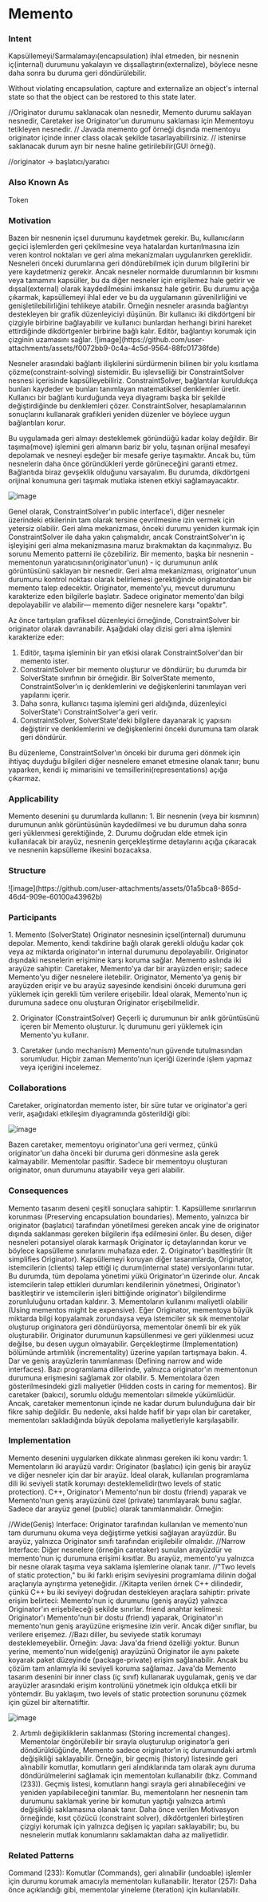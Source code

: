 <h1>Memento</h1>

<h3>Intent</h3>
Kapsüllemeyi/Sarmalamayı(encapsulation) ihlal etmeden, bir nesnenin iç(internal) durumunu yakalayın ve dışsallaştırın(externalize), böylece nesne daha sonra bu duruma geri döndürülebilir.

Without violating encapsulation, capture and externalize an object's internal state so that the object can be restored to this state later.

//Originator durumu saklanacak olan nesnedir, Memento durumu saklayan nesnedir, Caretaker ise Originator'un durumunu saklaması için Mementoyu tetikleyen nesnedir.
// Javada memento gof örneği dışında mementoyu originator içinde inner class olacak şekilde tasarlayabilirsiniz.
// istenirse saklanacak durum ayrı bir nesne haline getirilebilir(GUI örneği).

//originator -> başlatıcı/yaratıcı
<h3>Also Known As</h3>
Token

<h3>Motivation</h3>
Bazen bir nesnenin içsel durumunu kaydetmek gerekir. Bu, kullanıcıların geçici işlemlerden geri çekilmesine veya hatalardan kurtarılmasına izin veren kontrol noktaları ve geri alma mekanizmaları uygulanırken gereklidir.
Nesneleri önceki durumlarına geri döndürebilmek için durum bilgilerini bir yere kaydetmeniz gerekir.
Ancak nesneler normalde durumlarının bir kısmını veya tamamını kapsüller, bu da diğer nesneler için erişilemez hale getirir ve dışsal(external) olarak kaydedilmesini imkansız hale getirir.
Bu durumu açığa çıkarmak, kapsüllemeyi ihlal eder ve bu da uygulamanın güvenilirliğini ve genişletilebilirliğini tehlikeye atabilir.
Örneğin nesneler arasında bağlantıyı destekleyen bir grafik düzenleyiciyi düşünün. Bir kullanıcı iki dikdörtgeni bir çizgiyle birbirine bağlayabilir ve kullanıcı bunlardan herhangi birini hareket ettirdiğinde dikdörtgenler birbirine bağlı kalır.
Editör, bağlantıyı korumak için çizginin uzamasını sağlar.
![image](https://github.com/user-attachments/assets/f0072bb9-0c4a-4c5d-9564-88fc01736fde)

Nesneler arasındaki bağlantı ilişkilerini sürdürmenin bilinen bir yolu kısıtlama çözme(constraint-solving) sistemidir.
Bu işlevselliği bir ConstraintSolver nesnesi içerisinde kapsülleyebiliriz. ConstraintSolver, bağlantılar kuruldukça bunları kaydeder ve bunları tanımlayan matematiksel denklemler üretir.
Kullanıcı bir bağlantı kurduğunda veya diyagramı başka bir şekilde değiştirdiğinde bu denklemleri çözer.
ConstraintSolver, hesaplamalarının sonuçlarını kullanarak grafikleri yeniden düzenler ve böylece uygun bağlantıları korur.

Bu uygulamada geri almayı desteklemek göründüğü kadar kolay değildir. Bir taşıma(move) işlemini geri almanın bariz bir yolu, taşınan orijinal mesafeyi depolamak ve nesneyi eşdeğer bir mesafe geriye taşımaktır.
Ancak bu, tüm nesnelerin daha önce göründükleri yerde görüneceğini garanti etmez.
Bağlantıda biraz gevşeklik olduğunu varsayalım. Bu durumda, dikdörtgeni orijinal konumuna geri taşımak mutlaka istenen etkiyi sağlamayacaktır.

![image](https://github.com/user-attachments/assets/23d562e9-a816-4a7a-b91b-988027bbc9f9)



Genel olarak, ConstraintSolver'ın public interface'i, diğer nesneler üzerindeki etkilerinin tam olarak tersine çevrilmesine izin vermek için yetersiz olabilir.
Geri alma mekanizması, önceki durumu yeniden kurmak için ConstraintSolver ile daha yakın çalışmalıdır, ancak ConstraintSolver'ın iç işleyişini geri alma mekanizmasına maruz bırakmaktan da kaçınmalıyız.
Bu sorunu Memento patterni ile çözebiliriz. Bir memento, başka bir nesnenin - mementonun yaratıcısının(originator'unun) - iç durumunun anlık görüntüsünü saklayan bir nesnedir.
Geri alma mekanizması, originator'unun durumunu kontrol noktası olarak belirlemesi gerektiğinde originatordan bir memento talep edecektir. Originator, memento'yu, mevcut durumunu karakterize eden bilgilerle başlatır.
Sadece originator memento'dan bilgi depolayabilir ve alabilir— memento diğer nesnelere karşı "opaktır".

Az önce tartışılan grafiksel düzenleyici örneğinde, ConstraintSolver bir originator olarak davranabilir. Aşağıdaki olay dizisi geri alma işlemini karakterize eder:

1. Editör, taşıma işleminin bir yan etkisi olarak ConstraintSolver'dan bir memento ister.
2. ConstraintSolver bir memento oluşturur ve döndürür; bu durumda bir SolverState sınıfının bir örneğidir. Bir SolverState memento, ConstraintSolver'ın iç denklemlerini ve değişkenlerini tanımlayan veri yapılarını içerir.
3. Daha sonra, kullanıcı taşıma işlemini geri aldığında, düzenleyici SolverState'i ConstraintSolver'a geri verir.
4. ConstraintSolver, SolverState'deki bilgilere dayanarak iç yapısını değiştirir ve denklemlerini ve değişkenlerini önceki durumuna tam olarak geri döndürür.

Bu düzenleme, ConstraintSolver'ın önceki bir duruma geri dönmek için ihtiyaç duyduğu bilgileri diğer nesnelere emanet etmesine olanak tanır; bunu yaparken, kendi iç mimarisini ve temsillerini(representations) açığa çıkarmaz.

<h3>Applicability</h3>
Memento desenini şu durumlarda kullanın:
1. Bir nesnenin (veya bir kısmının) durumunun anlık görüntüsünün kaydedilmesi ve bu durumun daha sonra geri yüklenmesi gerektiğinde,
2. Durumu doğrudan elde etmek için kullanılacak bir arayüz, nesnenin gerçekleştirme detaylarını açığa çıkaracak ve nesnenin kapsülleme ilkesini bozacaksa.

<h3>Structure</h3>
![image](https://github.com/user-attachments/assets/01a5bca8-865d-46d4-909e-60100a43962b)

<h3>Participants</h3>
1. Memento (SolverState)
Originator nesnesinin içsel(internal) durumunu depolar. Memento, kendi takdirine bağlı olarak gerekli olduğu kadar çok veya az miktarda originator'ın internal durumunu depolayabilir.
Originator dışındaki nesnelerin erişimine karşı koruma sağlar. Memento aslında iki arayüze sahiptir: 
Caretaker, Memento'ya dar bir arayüzden erişir; sadece Memento'yu diğer nesnelere iletebilir.
Originator, Memento'ya geniş bir arayüzden erişir ve bu arayüz sayesinde kendisini önceki durumuna geri yüklemek için gerekli tüm verilere erişebilir.
İdeal olarak, Memento'nun iç durumuna sadece onu oluşturan Originator erişebilmelidir.

2. Originator (ConstraintSolver)
Geçerli iç durumunun bir anlık görüntüsünü içeren bir Memento oluşturur.
İç durumunu geri yüklemek için Memento'yu kullanır.

3. Caretaker (undo mechanism)
Memento'nun güvende tutulmasından sorumludur. Hiçbir zaman Memento'nun içeriği üzerinde işlem yapmaz veya içeriğini incelemez.

<h3>Collaborations</h3>
Caretaker, originatordan memento ister, bir süre tutar ve originator'a geri verir, aşağıdaki etkileşim diyagramında gösterildiği gibi:

![image](https://github.com/user-attachments/assets/ccc5f734-3c75-40f1-b5d2-f92134e8244f)

Bazen caretaker, mementoyu originator'una geri vermez, çünkü originator'un daha önceki bir duruma geri dönmesine asla gerek kalmayabilir.
Mementolar pasiftir. Sadece bir mementoyu oluşturan originator, onun durumunu atayabilir veya geri alabilir.

<h3>Consequences</h3>
Memento tasarım deseni çeşitli sonuçlara sahiptir:
1. Kapsülleme sınırlarının korunması (Preserving encapsulation boundaries). Memento, yalnızca bir originator (başlatıcı) tarafından yönetilmesi gereken ancak yine de originator dışında saklanması gereken bilgilerin ifşa edilmesini önler. Bu desen, diğer nesneleri potansiyel olarak karmaşık Originator iç detaylarından korur ve böylece kapsülleme sınırlarını muhafaza eder.
2. Originator'ı basitleştirir (It simplifies Originator). Kapsüllemeyi koruyan diğer tasarımlarda, Originator, istemcilerin (clients) talep ettiği iç durum(internal state) versiyonlarını tutar. Bu durumda, tüm depolama yönetimi yükü Originator'ın üzerinde olur. Ancak istemcilerin talep ettikleri durumları kendilerinin yönetmesi, Originator'ı basitleştirir ve istemcilerin işleri bittiğinde originator'ı bilgilendirme zorunluluğunu ortadan kaldırır.
3. Mementoların kullanımı maliyetli olabilir (Using mementos might be expensive). Eğer Originator, mementoya büyük miktarda bilgi kopyalamak zorundaysa veya istemciler sık sık mementolar oluşturup originatora geri döndürüyorsa, mementolar önemli bir ek yük oluşturabilir. Originator durumunun kapsüllenmesi ve geri yüklenmesi ucuz değilse, bu desen uygun olmayabilir. Gerçekleştirme (Implementation) bölümünde artımlılık (incrementality) üzerine yapılan tartışmaya bakın.
4. Dar ve geniş arayüzlerin tanımlanması (Defining narrow and wide interfaces). Bazı programlama dillerinde, yalnızca originator'ın mementonun durumuna erişmesini sağlamak zor olabilir.
5. Mementolara özen gösterilmesindeki gizli maliyetler (Hidden costs in caring for mementos). Bir caretaker (bakıcı), sorumlu olduğu mementoları silmekle yükümlüdür. Ancak, caretaker mementonun içinde ne kadar durum bulunduğuna dair bir fikre sahip değildir. Bu nedenle, aksi halde hafif bir yapı olan bir caretaker, mementoları sakladığında büyük depolama maliyetleriyle karşılaşabilir.

<h3>Implementation</h3>
Memento desenini uygularken dikkate alınması gereken iki konu vardır:
1. Mementoların iki arayüzü vardır: Originator (başlatıcı) için geniş bir arayüz ve diğer nesneler için dar bir arayüz. İdeal olarak, kullanılan programlama dili iki seviyeli statik korumayı desteklemelidir(two levels of static protection). C++, Originator'ı Memento'nun bir dostu (friend) yaparak ve Memento'nun geniş arayüzünü özel (private) tanımlayarak bunu sağlar. Sadece dar arayüz genel (public) olarak tanımlanmalıdır. Örneğin:

//Wide(Geniş) Interface: Originator tarafından kullanılan ve memento'nun tam durumunu okuma veya değiştirme yetkisi sağlayan arayüzdür. Bu arayüz, yalnızca Originator sınıfı tarafından erişilebilir olmalıdır.
//Narrow Interface: Diğer nesnelere (örneğin caretaker) sunulan arayüzdür ve memento'nun iç durumuna erişimi kısıtlar. Bu arayüz, memento'yu yalnızca bir nesne olarak taşıma veya saklama işlemlerine olanak tanır.
//"Two levels of static protection," bu iki farklı erişim seviyesini programlama dilinin doğal araçlarıyla ayrıştırma yeteneğidir.
//Kitapta verilen örnek C++ dilindedir, çünkü C++ bu iki seviyeyi doğrudan destekleyen araçlara sahiptir: private erişim belirteci: Memento'nun iç durumunu (geniş arayüz) yalnızca Originator'ın erişebileceği şekilde sınırlar. friend anahtar kelimesi: Originator'ı Memento'nun bir dostu (friend) yaparak, Originator'ın memento'nun geniş arayüzüne erişmesine izin verir. Ancak diğer sınıflar, bu verilere erişemez.
//Bazı diller, bu seviyede statik korumayı desteklemeyebilir. Örneğin: Java: Java'da friend özelliği yoktur. Bunun yerine, memento'nun wide(geniş) arayüzünü Originator ile aynı pakete koyarak paket düzeyinde (package-private) erişim sağlanabilir. Ancak bu çözüm tam anlamıyla iki seviyeli koruma sağlamaz. Java'da Memento tasarım desenini bir inner class (iç sınıf) kullanarak uygulamak, geniş ve dar arayüzler arasındaki erişim kontrolünü yönetmek için oldukça etkili bir yöntemdir. Bu yaklaşım, two levels of static protection sorununu çözmek için güzel bir alternatiftir.

![image](https://github.com/user-attachments/assets/325ce01b-252a-4ec1-a149-7067254f360a)

2. Artımlı değişikliklerin saklanması (Storing incremental changes). Mementolar öngörülebilir bir sırayla oluşturulup originator’a geri döndürüldüğünde, Memento sadece originator’ın iç durumundaki artımlı değişikliği saklayabilir. Örneğin, bir geçmiş (history) listesinde geri alınabilir komutlar, komutların geri alındıklarında tam olarak aynı duruma döndürülmelerini sağlamak için mementoları kullanabilir (bkz. Command (233)). Geçmiş listesi, komutların hangi sırayla geri alınabileceğini ve yeniden yapılabileceğini tanımlar. Bu, mementoların her nesnenin tam durumunu saklamak yerine bir komutun yaptığı yalnızca artımlı değişikliği saklamasına olanak tanır. Daha önce verilen Motivasyon örneğinde, kısıt çözücü (constraint solver), dikdörtgenleri birleştiren çizgiyi korumak için yalnızca değişen iç yapıları saklayabilir; bu, bu nesnelerin mutlak konumlarını saklamaktan daha az maliyetlidir.


<h3>Related Patterns</h3>
Command (233): Komutlar (Commands), geri alınabilir (undoable) işlemler için durumu korumak amacıyla mementoları kullanabilir.
Iterator (257): Daha önce açıklandığı gibi, mementolar yineleme (iteration) için kullanılabilir.
